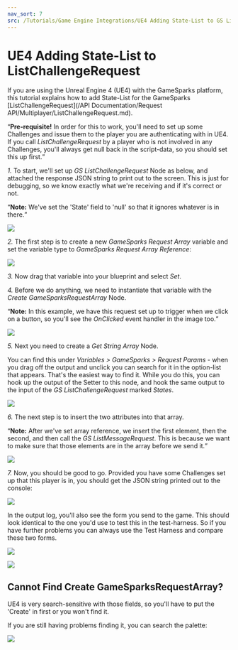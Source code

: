 ```yaml
---
nav_sort: 7
src: /Tutorials/Game Engine Integrations/UE4 Adding State-List to GS ListChallengeRequest.md
---
```


# UE4 Adding State-List to ListChallengeRequest

If you are using the Unreal Engine 4 (UE4) with the GameSparks platform, this tutorial explains how to add State-List for the GameSparks [ListChallengeRequest](/API Documentation/Request API/Multiplayer/ListChallengeRequest.md).

<q>**Pre-requisite!** In order for this to work, you'll need to set up some Challenges and issue them to the player you are authenticating with in UE4. If you call *ListChallengeRequest* by a player who is not involved in any Challenges, you'll always get null back in the script-data, so you should set this up first.</q>


*1.* To start, we'll set up *GS ListChallengeRequest* Node as below, and attached the response JSON string to print out to the screen. This is just for debugging, so we know exactly what we're receiving and if it's correct or not.

<q>**Note:** We've set the 'State' field to 'null' so that it ignores whatever is in there.</q>

![](img/UE4StateList/1.png)

*2.* The first step is to create a new *GameSparks Request Array* variable and set the variable type to *GameSparks Request Array Reference*:

![](img/UE4StateList/2.png)


*3.* Now drag that variable into your blueprint and select *Set*.

*4.* Before we do anything, we need to instantiate that variable with the *Create GameSparksRequestArray* Node.

<q>**Note:** In this example, we have this request set up to trigger when we click on a button, so you'll see the *OnClicked* event handler in the image too.</q>

![](img/UE4StateList/3.png)

*5.* Next you need to create a *Get String Array* Node.

You can find this under *Variables > GameSparks > Request Params* - when you drag off the output and unclick you can search for it in the option-list that appears. That's the easiest way to find it. While you do this, you can hook up the output of the Setter to this node, and hook the same output to the input of the *GS ListChallengeRequest* marked *States*.

![](img/UE4StateList/4.png)


*6.* The next step is to insert the two attributes into that array.

<q>**Note:** After we've set array reference, we insert the first element, then the second, and then call the *GS ListMessageRequest*. This is because we want to make sure that those elements are in the array before we send it.</q>

![](img/UE4StateList/5.png)

*7.* Now, you should be good to go. Provided you have some Challenges set up that this player is in, you should get the JSON string printed out to the console:

![](img/UE4StateList/6.png)

In the output log, you'll also see the form you send to the game. This should look identical to the one you'd use to test this in the test-harness. So if you have further problems you can always use the Test Harness and compare these two forms.

![](img/UE4StateList/7.png)

![](img/UE4StateList/8.png)

## Cannot Find Create GameSparksRequestArray?

UE4 is very search-sensitive with those fields, so you'll have to put the 'Create' in first or you won't find it.

If you are still having problems finding it, you can search the palette:

![](img/UE4StateList/9.png)
